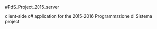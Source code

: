 #PdS_Project_2015_server

client-side c# application for the 2015-2016 Programmazione di Sistema project

